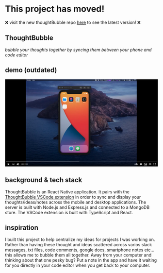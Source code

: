 # This project has moved!
❌ visit the new thoughtBubble repo [here](https://github.com/lukehatcher/thoughtBubble) to see the latest version! ❌

## ThoughtBubble
*bubble your thoughts together by syncing them between your phone and code editor*

## demo (outdated)
<a href="https://youtu.be/Qmo6s5LgVo4" target="_blank"><img src="./demo-screenshot.png"></a>

## background & tech stack
ThoughtBubble is an React Native application. It pairs with the [ThoughtBubble VSCode extension](https://github.com/lukehatcher/vscode-todo-extension) in order to sync and display your thoughts/ideas/notes across the mobile and desktop applications. The server is built with Node.js and Express.js and connected to a MongoDB store. The VSCode extension is built with TypeScript and React.


## inspiration
I built this project to help centralize my ideas for projects I was working on. Rather than having these thought and ideas scattered across varios slack messages, txt files, code comments, google docs, smartphone notes etc... this allows me to bubble them all together. Away from your computer and thinking about that one pesky bug? Put a note in the app and have it waiting for you directly in your code editor when you get back to your computer.

